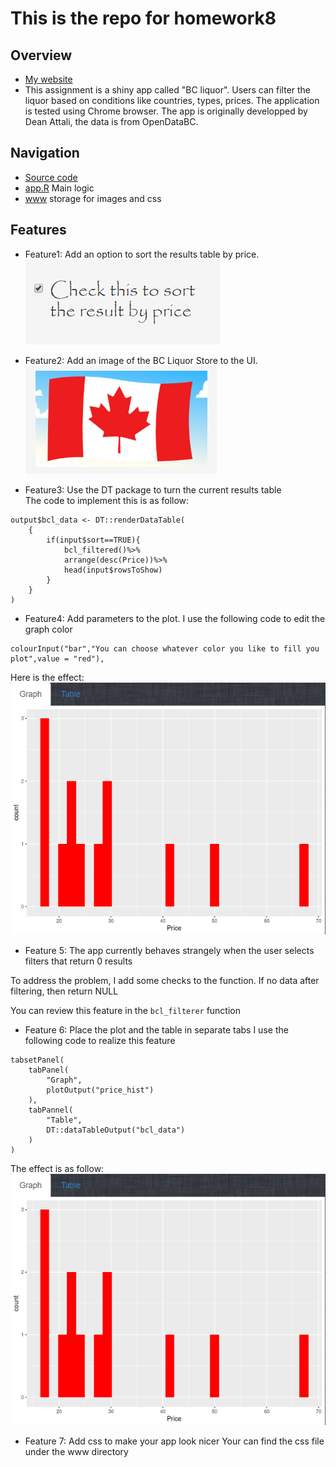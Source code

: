 # This is the repo for homework8
## Overview  
* [My website](https://assiduousryan.shinyapps.io/bcliquor/)
* This assignment is a shiny app called "BC liquor". Users can filter the liquor based on conditions like countries, types, prices. The application is tested using Chrome browser. The app is originally developped by Dean Attali, the data is from OpenDataBC. 

## Navigation
* [Source code](./bcl/)
* [app.R](./bcl/app.R) Main logic
* [www](./bcl/www/) storage for images and css

## Features
* Feature1: Add an option to sort the results table by price.  
![](./bcl/www/feature1.jpg)

* Feature2: Add an image of the BC Liquor Store to the UI.  
![](./bcl/www/feature2.jpg)

* Feature3: Use the DT package to turn the current results table  
The code to implement this is as follow:
```
output$bcl_data <- DT::renderDataTable(
	{
		if(input$sort==TRUE){
			bcl_filtered()%>%
			arrange(desc(Price))%>%
			head(input$rowsToShow)
		}
	}
)
```


* Feature4: Add parameters to the plot.
 I use the following code to edit the graph color
```
colourInput("bar","You can choose whatever color you like to fill you plot",value = "red"),
```
 Here is the effect:  
 ![](./bcl/www/feature4.jpg)

* Feature 5: The app currently behaves strangely when the user selects filters that return 0 results

To address the problem, I add some checks to the function. If no data after filtering, then return NULL

You can review this feature in the ```bcl_filterer``` function

* Feature 6: Place the plot and the table in separate tabs
I use the following code to realize this feature
```
tabsetPanel(
	tabPanel(
		"Graph",
		plotOutput("price_hist")
	),
	tabPannel(
		"Table",
		DT::dataTableOutput("bcl_data")
	)
)
```

The effect is as follow:  
 ![](./bcl/www/feature4.jpg)

* Feature 7: Add css to make your app look nicer
Your can find the css file under the www directory

